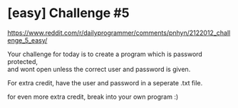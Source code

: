 # [easy] Challenge #5

https://www.reddit.com/r/dailyprogrammer/comments/pnhyn/2122012_challenge_5_easy/

Your challenge for today is to create a program which is password protected,  
and wont open unless the correct user and password is given.

For extra credit, have the user and password in a seperate .txt file.

for even more extra credit, break into your own program :)
